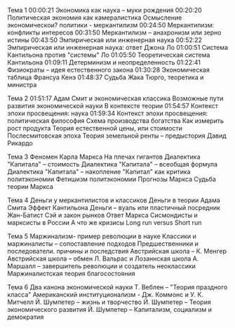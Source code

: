 
Тема 1
00:00:21 Экономика как наука – муки рождения
00:20:20 Политическая экономия как камералистика
Осмысление экономическои? политики - меркантилизм
00:24:50 Меркантилизм: конфликты интересов
00:31:50 Меркантилизм – анахронизм или зерно истины
00:43:50 Эмпирическая или инженерная наука
00:52:22 Эмпирическая или инженерная наука: ответ Джона Ло
01:00:51 Cистема Кантильона против "системы" Ло
01:05:50 Теоретическая система Кантильона
01:09:11 Детерминизм и неопределенность
01:22:41 Физиократы – идея естественного закона
01:30:28 Экономическая таблица Франсуа Кенэ
01:48:37 Судьба Жака Тюрго, теоретика и министра

Тема 2
01:51:17 Адам Смит и экономическая классика
Возможные пути развития экономической науки
В контексте теории
01:54:57 Контекст эпохи просвещения: наука
01:59:34 Контекст эпохи просвещения: политическая философия
Схема производства богатства
Как измерить рост продукта
Теория естественной цены, или стоимости
Послесмитовская эпоха
Теория земельной ренты – предыстория
Давид Рикардо

Тема 3
Феномен Карла Маркса
На плечах гигантов
Диалектика "Капитала" – стоимость
Диалектика "Капитала" – всеобщая формула
Диалектика "Капитала" – накопление
"Капитал" как критика политэкономии
Фетишизм политэкономии
Прогнозы Маркса
Судьба теории Маркса

Тема 4
Деньги у меркантилистов и классиков
Деньги в теории Адама Смита
Эффект Кантильона
Деньги – вуаль или пластичный посредник
Жан-Батист Сэй и закон рынков
Ответ Маркса
Сисмондисты и марксисты в России
А что же кризисы
Long run versus Short run

Тема 5
Маржинализм- пример революции в науке
Классики и маржиналисты – сопоставление подходов
Предшественники и последователи. причины и последствия
Австрийская школа – К. Менгер
Австрийская школа – обмен
Л. Вальрас и Лозаннская школа
А. Маршалл – завершитель революции и создатель неоклассики
Маржиналистская теория благосостояния

Тема 6
Два канона экономической науки
Т. Веблен – "Теория праздного класса"
Американский институционализм - Дж. Коммонс и У. К. Митчелл
Й. Шумпетер – жизнь и творчество
Й. Шумпетер – Теория экономического развития
Й. Шумпетер – Капитализм, социализм и демократия
